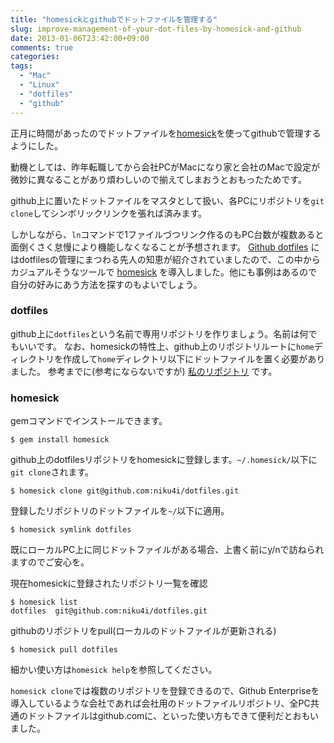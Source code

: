 ```yaml
---
title: "homesickとgithubでドットファイルを管理する"
slug: improve-management-of-your-dot-files-by-homesick-and-github
date: 2013-01-06T23:42:00+09:00
comments: true
categories: 
tags:
  - "Mac"
  - "Linux"
  - "dotfiles"
  - "github"
---
```


正月に時間があったのでドットファイルを[homesick](https://github.com/technicalpickles/homesick 'homesick')を使ってgithubで管理するようにした。

<!-- more -->

動機としては、昨年転職してから会社PCがMacになり家と会社のMacで設定が微妙に異なることがあり煩わしいので揃えてしまおうとおもったためです。

github上に置いたドットファイルをマスタとして扱い、各PCにリポジトリを`git clone`してシンボリックリンクを張れば済みます。

しかしながら、`ln`コマンドで1ファイルづつリンク作るのもPC台数が複数あると面倒くさく怠慢により機能しなくなることが予想されます。 [Github dotfiles](http://dotfiles.github.com/) にはdotfilesの管理にまつわる先人の知恵が紹介されていましたので、この中からカジュアルそうなツールで [homesick](https://github.com/technicalpickles/homesick) を導入しました。他にも事例はあるので自分の好みにあう方法を探すのもよいでしょう。


### dotfiles ###

github上に`dotfiles`という名前で専用リポジトリを作りましょう。名前は何でもいいです。
なお、homesickの特性上、github上のリポジトリルートに`home`ディレクトリを作成して`home`ディレクトリ以下にドットファイルを置く必要がありました。
参考までに(参考にならないですが) [私のリポジトリ](https://github.com/niku4i/dotfiles) です。

### homesick ###

gemコマンドでインストールできます。

    $ gem install homesick

github上のdotfilesリポジトリをhomesickに登録します。`~/.homesick/`以下に`git clone`されます。

    $ homesick clone git@github.com:niku4i/dotfiles.git

登録したリポジトリのドットファイルを`~/`以下に適用。

    $ homesick symlink dotfiles

既にローカルPC上に同じドットファイルがある場合、上書く前にy/nで訪ねられますのでご安心を。

現在homesickに登録されたリポジトリ一覧を確認

    $ homesick list
    dotfiles  git@github.com:niku4i/dotfiles.git

githubのリポジトリをpull(ローカルのドットファイルが更新される)

    $ homesick pull dotfiles

細かい使い方は`homesick help`を参照してください。

`homesick clone`では複数のリポジトリを登録できるので、Github Enterpriseを導入しているような会社であれば会社用のドットファイルリポジトリ、全PC共通のドットファイルはgithub.comに、といった使い方もできて便利だとおもいました。
